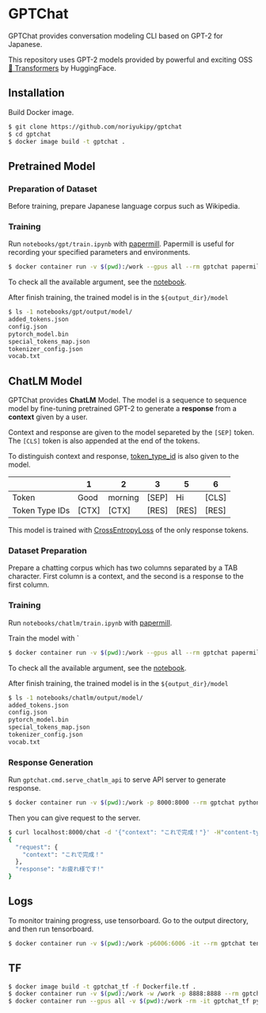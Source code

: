 # GPTChat

GPTChat provides conversation modeling CLI based on GPT-2 for Japanese.

This repository uses GPT-2 models provided by powerful and exciting OSS [🤗 Transformers](https://github.com/huggingface/transformers) by HuggingFace.

## Installation

Build Docker image.

```sh
$ git clone https://github.com/noriyukipy/gptchat
$ cd gptchat
$ docker image build -t gptchat .
```

## Pretrained Model

### Preparation of Dataset

Before training, prepare Japanese language corpus such as Wikipedia.

### Training

Run `notebooks/gpt/train.ipynb` with [papermill](https://github.com/nteract/papermill).
Papermill is useful for recording your specified parameters and environments.

```sh
$ docker container run -v $(pwd):/work --gpus all --rm gptchat papermill notebooks/gpt/train.ipynb notebooks/gpt/output/output.ipynb -p n_ctx 512 -p block_size 512 -p data_dir notebooks/gpt/data -p output_dir notebooks/gpt/output
```

To check all the available argument, see the [notebook](notebooks/gpt/train.ipynb).

After finish training, the trained model is in the `${output_dir}/model`


```sh
$ ls -1 notebooks/gpt/output/model/
added_tokens.json
config.json
pytorch_model.bin
special_tokens_map.json
tokenizer_config.json
vocab.txt
```

## ChatLM Model

GPTChat provides **ChatLM** Model.
The model is a sequence to sequence model by fine-tuning pretrained GPT-2 to generate a **response** from a **context** given by a user.

Context and response are given to the model separeted by the `[SEP]` token.
The `[CLS]` token is also appended at the end of the tokens.

To distinguish context and response, [token_type_id](https://huggingface.co/transformers/glossary.html#token-type-ids) is also given to the model.

|                | 1       | 2       | 3     | 5       | 6     |
| ---            | ---     | ---     | ---   | ---     | ---   |
| Token          | Good    | morning | [SEP] | Hi      | [CLS] |
| Token Type IDs | [CTX]   | [CTX]   | [RES] | [RES]   | [RES] |

This model is trained with [CrossEntropyLoss](https://pytorch.org/docs/stable/nn.html#crossentropyloss) of the only response tokens.

### Dataset Preparation

Prepare a chatting corpus which has two columns separated by a TAB character.
First column is a context, and the second is a response to the first column.

### Training

Run `notebooks/chatlm/train.ipynb` with [papermill](https://github.com/nteract/papermill).

Train the model with `

```sh
$ docker container run -v $(pwd):/work --gpus all --rm gptchat papermill notebooks/chatlm/train.ipynb notebooks/chatlm/output/output.ipynb -p pretrained_dir notebooks/gpt/output/model -p data_dir notebooks/chatlm/data -p output_dir notebooks/chatlm/output -p batch_size 32
```

To check all the available argument, see the [notebook](notebooks/chatlm/train.ipynb).

After finish training, the trained model is in the `${output_dir}/model`

```sh
$ ls -1 notebooks/chatlm/output/model/
added_tokens.json
config.json
pytorch_model.bin
special_tokens_map.json
tokenizer_config.json
vocab.txt
```

### Response Generation

Run `gptchat.cmd.serve_chatlm_api` to serve API server to generate response.

```sh
$ docker container run -v $(pwd):/work -p 8000:8000 --rm gptchat python -m gptchat.cmd.serve_chatlm_api --model_dir=notebooks/chatlm/output/chatlm/model --address=0.0.0.0 --port=8000 --top_p=0.95 --top_k=50 --max_len=20 --num_cands=3
```

Then you can give request to the server.

```sh
$ curl localhost:8000/chat -d '{"context": "これで完成！"}' -H"content-type:applicaiton/json" | jq
{
  "request": {
    "context": "これで完成！"
  },
  "response": "お疲れ様です!"
}
```

## Logs

To monitor training progress, use tensorboard. Go to the output directory, and then run tensorboard.

```sh
$ docker container run -v $(pwd):/work -p6006:6006 -it --rm gptchat tensorboard --logdir . --host=0.0.0.0
```


## TF

```sh
$ docker image build -t gptchat_tf -f Dockerfile.tf .
$ docker container run -v $(pwd):/work -w /work -p 8888:8888 --rm gptchat_tf jupyter notebook --ip 0.0.0.0 --allow-root
$ docker container run --gpus all -v $(pwd):/work -rm -it gptchat_tf python -u train.py --config=config.yaml
```